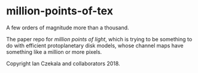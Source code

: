 # million-points-of-tex

A few orders of magnitude more than a thousand.

The paper repo for *million points of light*, which is trying to be something to do with efficient protoplanetary disk models, whose channel maps have something like a million or more pixels.

Copyright Ian Czekala and collaborators 2018.

